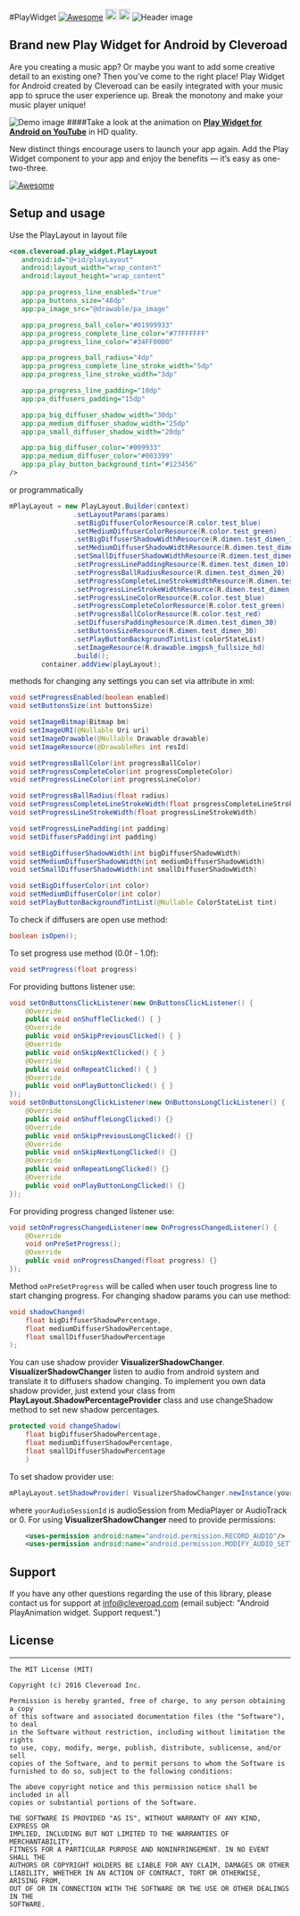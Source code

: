 #PlayWidget [![Awesome](https://cdn.rawgit.com/sindresorhus/awesome/d7305f38d29fed78fa85652e3a63e154dd8e8829/media/badge.svg)](https://github.com/sindresorhus/awesome) <img src="https://www.cleveroad.com/public/comercial/label-android.svg" height="20"> <a href="https://www.cleveroad.com/?utm_source=github&utm_medium=label&utm_campaign=contacts"><img src="https://www.cleveroad.com/public/comercial/label-cleveroad.svg" height="20"></a>
![Header image](/images/header.png)

## Brand new Play Widget for Android by Cleveroad

Are you creating a music app? Or maybe you want to add some creative detail to an existing one? Then you’ve come to the right place! Play Widget for Android created by Cleveroad can be easily integrated with your music app to spruce the user experience up. Break the monotony and make your music player unique!

![Demo image](/images/demo.gif)
####Take a look at the animation on <strong><a target="_blank" href="https://youtu.be/-8Yt8EZUdZE?list=PLi-FH7__aeiydOwY_1q5I8P2EUSseqUCj">Play Widget for Android on YouTube</a></strong> in HD quality.

New distinct things encourage users to launch your app again. Add the Play Widget component to your app and enjoy the benefits  — it’s easy as one-two-three.


[![Awesome](/images/logo-footer.png)](https://www.cleveroad.com/?utm_source=github&utm_medium=label&utm_campaign=contacts)



## Setup and usage
Use the PlayLayout in layout file
```XML
<com.cleveroad.play_widget.PlayLayout
   android:id="@+id/playLayout"
   android:layout_width="wrap_content"
   android:layout_height="wrap_content"

   app:pa_progress_line_enabled="true"
   app:pa_buttons_size="48dp"
   app:pa_image_src="@drawable/pa_image"

   app:pa_progress_ball_color="#01999933"
   app:pa_progress_complete_line_color="#77FFFFFF"
   app:pa_progress_line_color="#34FF0000"

   app:pa_progress_ball_radius="4dp"
   app:pa_progress_complete_line_stroke_width="5dp"
   app:pa_progress_line_stroke_width="3dp"

   app:pa_progress_line_padding="10dp"
   app:pa_diffusers_padding="15dp"

   app:pa_big_diffuser_shadow_width="30dp"
   app:pa_medium_diffuser_shadow_width="25dp"
   app:pa_small_diffuser_shadow_width="20dp"

   app:pa_big_diffuser_color="#009933"
   app:pa_medium_diffuser_color="#003399"
   app:pa_play_button_background_tint="#123456"
/>
```
or programmatically
```JAVA
mPlayLayout = new PlayLayout.Builder(context)
                .setLayoutParams(params)
                .setBigDiffuserColorResource(R.color.test_blue)
                .setMediumDiffuserColorResource(R.color.test_green)
                .setBigDiffuserShadowWidthResource(R.dimen.test_dimen_10)
                .setMediumDiffuserShadowWidthResource(R.dimen.test_dimen_10)
                .setSmallDiffuserShadowWidthResource(R.dimen.test_dimen_10)
                .setProgressLinePaddingResource(R.dimen.test_dimen_10)
                .setProgressBallRadiusResource(R.dimen.test_dimen_20)
                .setProgressCompleteLineStrokeWidthResource(R.dimen.test_dimen_10)
                .setProgressLineStrokeWidthResource(R.dimen.test_dimen_20)
                .setProgressLineColorResource(R.color.test_blue)
                .setProgressCompleteColorResource(R.color.test_green)
                .setProgressBallColorResource(R.color.test_red)
                .setDiffusersPaddingResource(R.dimen.test_dimen_30)
                .setButtonsSizeResource(R.dimen.test_dimen_30)
                .setPlayButtonBackgroundTintList(colorStateList)
                .setImageResource(R.drawable.imgpsh_fullsize_hd)
                .build();
        container.addView(playLayout);
```

methods for changing any settings you can set via attribute in xml:
```JAVA
void setProgressEnabled(boolean enabled)
void setButtonsSize(int buttonsSize)

void setImageBitmap(Bitmap bm)
void setImageURI(@Nullable Uri uri)
void setImageDrawable(@Nullable Drawable drawable)
void setImageResource(@DrawableRes int resId)

void setProgressBallColor(int progressBallColor)
void setProgressCompleteColor(int progressCompleteColor)
void setProgressLineColor(int progressLineColor)

void setProgressBallRadius(float radius)
void setProgressCompleteLineStrokeWidth(float progressCompleteLineStrokeWidth)
void setProgressLineStrokeWidth(float progressLineStrokeWidth)

void setProgressLinePadding(int padding)
void setDiffusersPadding(int padding)

void setBigDiffuserShadowWidth(int bigDiffuserShadowWidth)
void setMediumDiffuserShadowWidth(int mediumDiffuserShadowWidth)
void setSmallDiffuserShadowWidth(int smallDiffuserShadowWidth)

void setBigDiffuserColor(int color)
void setMediumDiffuserColor(int color)
void setPlayButtonBackgroundTintList(@Nullable ColorStateList tint)
```
To check if diffusers are open use method:
```JAVA
boolean isOpen();
```
To set progress use method (0.0f - 1.0f):
```JAVA
void setProgress(float progress)
```
For providing buttons listener use:
```JAVA
void setOnButtonsClickListener(new OnButtonsClickListener() {
    @Override
    public void onShuffleClicked() { }
    @Override
    public void onSkipPreviousClicked() { }
    @Override
    public void onSkipNextClicked() { }
    @Override
    public void onRepeatClicked() { }
    @Override
    public void onPlayButtonClicked() { }
});
void setOnButtonsLongClickListener(new OnButtonsLongClickListener() {
    @Override
    public void onShuffleLongClicked() {}
    @Override
    public void onSkipPreviousLongClicked() {}
    @Override
    public void onSkipNextLongClicked() {}
    @Override
    public void onRepeatLongClicked() {}
    @Override
    public void onPlayButtonLongClicked() {}
});
```
For providing progress changed listener use:
```JAVA
void setOnProgressChangedListener(new OnProgressChangedListener() {
    @Override
    void onPreSetProgress();
    @Override
    public void onProgressChanged(float progress) {}
});
```
Method `onPreSetProgress` will be called when user touch progress line to start changing progress.
For changing shadow params you can use method:
```JAVA
void shadowChanged(
    float bigDiffuserShadowPercentage,
    float mediumDiffuserShadowPercentage,
    float smallDiffuserShadowPercentage
);
```

You can use shadow provider **VisualizerShadowChanger**. **VisualizerShadowChanger** listen to audio from android system and translate it to diffusers shadow changing.
To implement you own data shadow provider, just extend your class from **PlayLayout.ShadowPercentageProvider** class and use changeShadow method to set new shadow percentages.
```JAVA
protected void changeShadow(
    float bigDiffuserShadowPercentage,
    float mediumDiffuserShadowPercentage,
    float smallDiffuserShadowPercentage
    )
```

To set shadow provider use:
```JAVA
mPlayLayout.setShadowProvider( VisualizerShadowChanger.newInstance(yourAudioSessionId) );
```
where `yourAudioSessionId` is audioSession from MediaPlayer or AudioTrack or 0.
For using **VisualizerShadowChanger** need to provide permissions:
```XML
    <uses-permission android:name="android.permission.RECORD_AUDIO"/>
    <uses-permission android:name="android.permission.MODIFY_AUDIO_SETTINGS"/>
```



## Support

If you have any other questions regarding the use of this library, please contact us for support at info@cleveroad.com (email subject: "Android PlayAnimation widget. Support request.")


## License
* * *
    The MIT License (MIT)

    Copyright (c) 2016 Cleveroad Inc.

    Permission is hereby granted, free of charge, to any person obtaining a copy
    of this software and associated documentation files (the "Software"), to deal
    in the Software without restriction, including without limitation the rights
    to use, copy, modify, merge, publish, distribute, sublicense, and/or sell
    copies of the Software, and to permit persons to whom the Software is
    furnished to do so, subject to the following conditions:

    The above copyright notice and this permission notice shall be included in all
    copies or substantial portions of the Software.

    THE SOFTWARE IS PROVIDED "AS IS", WITHOUT WARRANTY OF ANY KIND, EXPRESS OR
    IMPLIED, INCLUDING BUT NOT LIMITED TO THE WARRANTIES OF MERCHANTABILITY,
    FITNESS FOR A PARTICULAR PURPOSE AND NONINFRINGEMENT. IN NO EVENT SHALL THE
    AUTHORS OR COPYRIGHT HOLDERS BE LIABLE FOR ANY CLAIM, DAMAGES OR OTHER
    LIABILITY, WHETHER IN AN ACTION OF CONTRACT, TORT OR OTHERWISE, ARISING FROM,
    OUT OF OR IN CONNECTION WITH THE SOFTWARE OR THE USE OR OTHER DEALINGS IN THE
    SOFTWARE.
